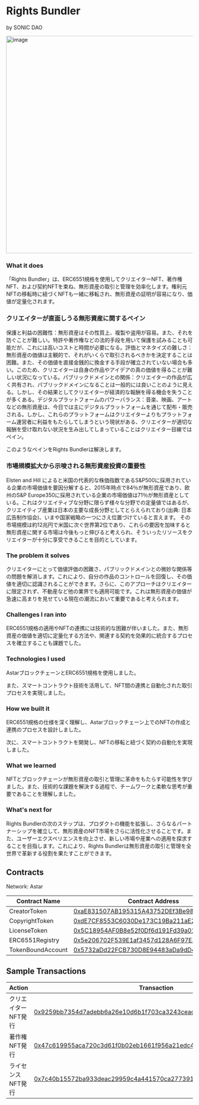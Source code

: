 # Rights Bundler
by SONIC DAO

<img width="585" alt="image" src="https://github.com/SONIC-DAO/rightsbundler-contract/assets/29562675/6ed2e928-6877-4b7a-adc3-a274e0d56aee">

### What it does
「Rights Bundler」は、ERC6551規格を使用してクリエイターNFT、著作権NFT、および契約NFTを束ね、無形資産の取引と管理を効率化します。権利元NFTの移転時に紐づくNFTも一緒に移転され、無形資産の証明が容易になり、価値が定量化されます。


### クリエイターが直面しうる無形資産に関するペイン


保護と利益の困難性：無形資産はその性質上、複製や盗用が容易。また、それを防ぐことが難しい。特許や著作権などの法的手段を用いて保護を試みることも可能だが、これには高いコストと時間が必要になる。評価とマネタイズの難しさ：無形資産の価値は主観的で、それがいくらで取引されるべきかを決定することは困難。また、その価値を直接金銭的に換金する手段が確立されていない場合も多い。このため、クリエイターは自身の作品やアイデアの真の価値を得ることが難しい状況になっている。パブリックドメインとの関係：クリエイターの作品が広く共有され、パブリックドメインになることは一般的には良いことのように見える。しかし、その結果としてクリエイターが経済的な報酬を得る機会を失うことが多くある。デジタルプラットフォームのパワーバランス：音楽、映画、アートなどの無形資産は、今日では主にデジタルプラットフォームを通じて配布・販売される。しかし、これらのプラットフォームはクリエイターよりもプラットフォーム運営者に利益をもたらしてしまうという現状がある、クリエイターが適切な報酬を受け取れない状況を生み出してしまっていることはクリエイター目線ではペイン。

このようなペインをRights Bundlerは解決します。



### 市場規模拡大から示唆される無形資産投資の重要性

Elsten and Hill によると米国の代表的な株価指数であるS&P500に採用されている企業の市場価値を要因分解すると、2015年時点で84％が無形資産であり、欧州のS&P Europe350に採用されている企業の市場価値は71％が無形資産としている。これはクリエイティブな分野に限らず様々な分野での定量値ではあるが、クリエイティブ産業は日本の主要な成長分野としてとらえられており(出典: 日本広告制作協会)、いまや国家戦略の一つにさえ位置づけていると言えます。 その市場規模は約12兆円で米国に次ぐ世界第2位であり、これらの要因を加味すると無形資産に関する市場は今後もっと伸びると考えられ、そういったリソースをクリエイターが十分に享受できることを目的としています。


### The problem it solves
クリエイターにとって価値評価の困難さ、パブリックドメインとの微妙な関係等の問題を解消します。これにより、自分の作品のコントロールを回復し、その価値を適切に認識されることができます。さらに、このアプローチはクリエイターに限定されず、不動産など他の業界でも適用可能です。これは無形資産の価値が急速に高まりを見せている現在の潮流において重要であると考えられます。



### Challenges I ran into
ERC6551規格の適用やNFTの連携には技術的な困難が伴いました。また、無形資産の価値を適切に定量化する方法や、関連する契約を効果的に統合するプロセスを確立することも課題でした。



### Technologies I used
AstarブロックチェーンとERC6551規格を使用しました。

また、スマートコントラクト技術を活用して、NFT間の連携と自動化された取引プロセスを実現しました。


### How we built it
ERC6551規格の仕様を深く理解し、Astarブロックチェーン上でのNFTの作成と連携のプロセスを設計しました。

次に、スマートコントラクトを開発し、NFTの移転と紐づく契約の自動化を実現しました。



### What we learned
NFTとブロックチェーンが無形資産の取引と管理に革命をもたらす可能性を学びました。また、技術的な課題を解決する過程で、チームワークと柔軟な思考が重要であることを理解しました。



### What's next for
Rights Bundlerの次のステップは、プロダクトの機能を拡張し、さらなるパートナーシップを確立して、無形資産のNFT市場をさらに活性化させることです。また、ユーザーエクスペリエンスを向上させ、新しい市場や産業への適用を探求することを目指します。これにより、Rights Bundlerは無形資産の取引と管理を全世界で革新する役割を果たすことができます。


## Contracts
Network: Astar

|  Contract Name  |  Contract Address  |
| ---- | ---- |
| CreatorToken | [0xaE831507AB195315A43752DEf3Be98dFa15A8e01](https://blockscout.com/astar/address/0xaE831507AB195315A43752DEf3Be98dFa15A8e01#code) |
| CopyrightToken  | [0xdE7CF8553C6030De173C19Ba211aE2569bed6479](https://blockscout.com/astar/address/0xdE7CF8553C6030De173C19Ba211aE2569bed6479#code) |
| LicenseToken | [0x5C18954AF0B8e52f0Df6d191Fd39a01741B6D46a](https://blockscout.com/astar/address/0x5C18954AF0B8e52f0Df6d191Fd39a01741B6D46a#code) |
| ERC6551Registry | [0x5e206702F539E1af3457d128A6F97E3ba35aEf1E](https://blockscout.com/astar/address/0x5e206702F539E1af3457d128A6F97E3ba35aEf1E#code) |
| TokenBoundAccount | [0x5732aDd22FCB730D8E94483aDa9dD4Bd6797213b](https://blockscout.com/astar/address/0x5732aDd22FCB730D8E94483aDa9dD4Bd6797213b#code) |

## Sample Transactions

|  Action  |  Transaction  |
| ---- | ---- |
| クリエイターNFT発行 | [0x9259bb7354d7adebb6a26e10d6b1f703ca3243ceacb1c72aadc97ca1ba35279e](https://blockscout.com/astar/tx/0x9259bb7354d7adebb6a26e10d6b1f703ca3243ceacb1c72aadc97ca1ba35279e) |
| 著作権NFT発行 | [0x47c619955aca720c3d61f0b02eb1661f956a21edc4bbdef6d1e0fb8dacca72ff](https://blockscout.com/astar/tx/0x47c619955aca720c3d61f0b02eb1661f956a21edc4bbdef6d1e0fb8dacca72ff) |
| ライセンスNFT発行 | [0x7c40b15572ba933deac29959c4a441570ca277391ed8052dec299e36411ebbab](https://blockscout.com/astar/tx/0x7c40b15572ba933deac29959c4a441570ca277391ed8052dec299e36411ebbab) |
